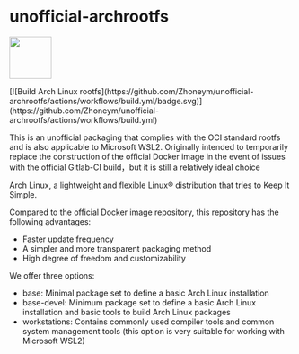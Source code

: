 # unofficial-archrootfs

<p align="left">
  <img src="https://github.com/Zhoneym/unofficial-archrootfs/assets/140673973/a1f7322b-b56e-4696-9d1b-9487121b02aa" width="75"/>
</p>              [![Build Arch Linux rootfs](https://github.com/Zhoneym/unofficial-archrootfs/actions/workflows/build.yml/badge.svg)](https://github.com/Zhoneym/unofficial-archrootfs/actions/workflows/build.yml)


This is an unofficial packaging that complies with the OCI standard rootfs and is also applicable to Microsoft WSL2. Originally intended to temporarily replace the construction of the official Docker image in the event of issues with the official Gitlab-CI build，but it is still a relatively ideal choice


Arch Linux, a lightweight and flexible Linux® distribution that tries to Keep It Simple.

Compared to the official Docker image repository, this repository has the following advantages:


 - Faster update frequency
 - A simpler and more transparent packaging method
 - High degree of freedom and customizability


We offer three options:


 - base: Minimal package set to define a basic Arch Linux installation
 - base-devel: Minimum package set to define a basic Arch Linux installation and basic tools to build Arch Linux packages
 - workstations: Contains commonly used compiler tools and common system management tools (this option is very suitable for working with Microsoft WSL2)
